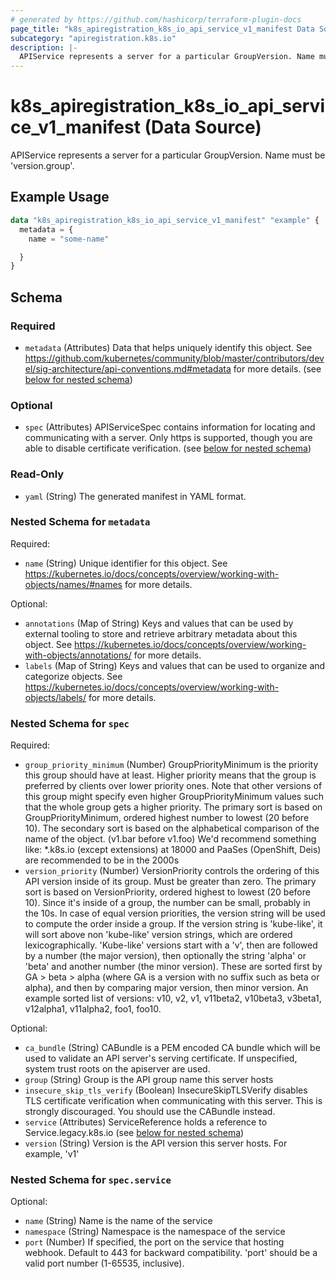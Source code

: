 ```yaml
---
# generated by https://github.com/hashicorp/terraform-plugin-docs
page_title: "k8s_apiregistration_k8s_io_api_service_v1_manifest Data Source - terraform-provider-k8s"
subcategory: "apiregistration.k8s.io"
description: |-
  APIService represents a server for a particular GroupVersion. Name must be 'version.group'.
---
```


# k8s_apiregistration_k8s_io_api_service_v1_manifest (Data Source)

APIService represents a server for a particular GroupVersion. Name must be 'version.group'.

## Example Usage

```terraform
data "k8s_apiregistration_k8s_io_api_service_v1_manifest" "example" {
  metadata = {
    name = "some-name"

  }
}
```

<!-- schema generated by tfplugindocs -->
## Schema

### Required

- `metadata` (Attributes) Data that helps uniquely identify this object. See https://github.com/kubernetes/community/blob/master/contributors/devel/sig-architecture/api-conventions.md#metadata for more details. (see [below for nested schema](#nestedatt--metadata))

### Optional

- `spec` (Attributes) APIServiceSpec contains information for locating and communicating with a server. Only https is supported, though you are able to disable certificate verification. (see [below for nested schema](#nestedatt--spec))

### Read-Only

- `yaml` (String) The generated manifest in YAML format.

<a id="nestedatt--metadata"></a>
### Nested Schema for `metadata`

Required:

- `name` (String) Unique identifier for this object. See https://kubernetes.io/docs/concepts/overview/working-with-objects/names/#names for more details.

Optional:

- `annotations` (Map of String) Keys and values that can be used by external tooling to store and retrieve arbitrary metadata about this object. See https://kubernetes.io/docs/concepts/overview/working-with-objects/annotations/ for more details.
- `labels` (Map of String) Keys and values that can be used to organize and categorize objects. See https://kubernetes.io/docs/concepts/overview/working-with-objects/labels/ for more details.


<a id="nestedatt--spec"></a>
### Nested Schema for `spec`

Required:

- `group_priority_minimum` (Number) GroupPriorityMinimum is the priority this group should have at least. Higher priority means that the group is preferred by clients over lower priority ones. Note that other versions of this group might specify even higher GroupPriorityMinimum values such that the whole group gets a higher priority. The primary sort is based on GroupPriorityMinimum, ordered highest number to lowest (20 before 10). The secondary sort is based on the alphabetical comparison of the name of the object. (v1.bar before v1.foo) We'd recommend something like: *.k8s.io (except extensions) at 18000 and PaaSes (OpenShift, Deis) are recommended to be in the 2000s
- `version_priority` (Number) VersionPriority controls the ordering of this API version inside of its group. Must be greater than zero. The primary sort is based on VersionPriority, ordered highest to lowest (20 before 10). Since it's inside of a group, the number can be small, probably in the 10s. In case of equal version priorities, the version string will be used to compute the order inside a group. If the version string is 'kube-like', it will sort above non 'kube-like' version strings, which are ordered lexicographically. 'Kube-like' versions start with a 'v', then are followed by a number (the major version), then optionally the string 'alpha' or 'beta' and another number (the minor version). These are sorted first by GA > beta > alpha (where GA is a version with no suffix such as beta or alpha), and then by comparing major version, then minor version. An example sorted list of versions: v10, v2, v1, v11beta2, v10beta3, v3beta1, v12alpha1, v11alpha2, foo1, foo10.

Optional:

- `ca_bundle` (String) CABundle is a PEM encoded CA bundle which will be used to validate an API server's serving certificate. If unspecified, system trust roots on the apiserver are used.
- `group` (String) Group is the API group name this server hosts
- `insecure_skip_tls_verify` (Boolean) InsecureSkipTLSVerify disables TLS certificate verification when communicating with this server. This is strongly discouraged. You should use the CABundle instead.
- `service` (Attributes) ServiceReference holds a reference to Service.legacy.k8s.io (see [below for nested schema](#nestedatt--spec--service))
- `version` (String) Version is the API version this server hosts. For example, 'v1'

<a id="nestedatt--spec--service"></a>
### Nested Schema for `spec.service`

Optional:

- `name` (String) Name is the name of the service
- `namespace` (String) Namespace is the namespace of the service
- `port` (Number) If specified, the port on the service that hosting webhook. Default to 443 for backward compatibility. 'port' should be a valid port number (1-65535, inclusive).
